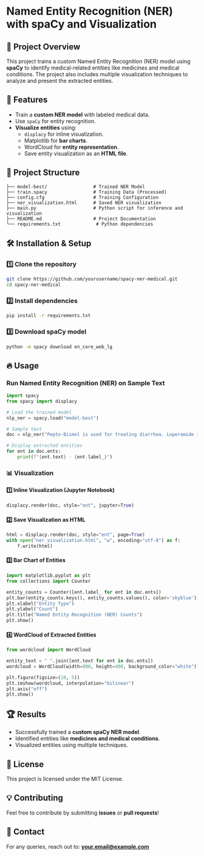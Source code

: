 # Named Entity Recognition (NER) with spaCy and Visualization

## 📌 Project Overview

This project trains a custom Named Entity Recognition (NER) model using **spaCy** to identify medical-related entities like medicines and medical conditions. The project also includes multiple visualization techniques to analyze and present the extracted entities.

## 🚀 Features

- Train a **custom NER model** with labeled medical data.
- Use `spaCy` for entity recognition.
- **Visualize entities** using:
  - `displacy` for inline visualization.
  - Matplotlib for **bar charts**.
  - WordCloud for **entity representation**.
  - Save entity visualization as an **HTML file**.

## 📂 Project Structure

```
├── model-best/                 # Trained NER Model
├── train.spacy                 # Training Data (Processed)
├── config.cfg                  # Training Configuration
├── ner_visualization.html      # Saved NER visualization
├── main.py                     # Python script for inference and visualization
├── README.md                   # Project Documentation
└── requirements.txt             # Python dependencies
```

## 🛠 Installation & Setup

### 1️⃣ Clone the repository

```bash
git clone https://github.com/yourusername/spacy-ner-medical.git
cd spacy-ner-medical
```

### 2️⃣ Install dependencies

```bash
pip install -r requirements.txt
```

### 3️⃣ Download spaCy model

```bash
python -m spacy download en_core_web_lg
```

## 🔥 Usage

### Run Named Entity Recognition (NER) on Sample Text

```python
import spacy
from spacy import displacy

# Load the trained model
nlp_ner = spacy.load("model-best")

# Sample text
doc = nlp_ner("Pepto-Bismol is used for treating diarrhea. Loperamide is another medicine that helps.")

# Display extracted entities
for ent in doc.ents:
    print(f"{ent.text} - {ent.label_}")
```

### 📊 Visualization

#### 1️⃣ Inline Visualization (Jupyter Notebook)

```python
displacy.render(doc, style="ent", jupyter=True)
```

#### 2️⃣ Save Visualization as HTML

```python
html = displacy.render(doc, style="ent", page=True)
with open("ner_visualization.html", "w", encoding="utf-8") as f:
    f.write(html)
```

#### 3️⃣ Bar Chart of Entities

```python
import matplotlib.pyplot as plt
from collections import Counter

entity_counts = Counter([ent.label_ for ent in doc.ents])
plt.bar(entity_counts.keys(), entity_counts.values(), color='skyblue')
plt.xlabel("Entity Type")
plt.ylabel("Count")
plt.title("Named Entity Recognition (NER) Counts")
plt.show()
```

#### 4️⃣ WordCloud of Extracted Entities

```python
from wordcloud import WordCloud

entity_text = " ".join([ent.text for ent in doc.ents])
wordcloud = WordCloud(width=800, height=400, background_color="white").generate(entity_text)

plt.figure(figsize=(10, 5))
plt.imshow(wordcloud, interpolation="bilinear")
plt.axis("off")
plt.show()
```

## 🏆 Results

- Successfully trained a **custom spaCy NER model**.
- Identified entities like **medicines and medical conditions**.
- Visualized entities using multiple techniques.

## 📜 License

This project is licensed under the MIT License.

## 💡 Contributing

Feel free to contribute by submitting **issues** or **pull requests**!

## 🔗 Contact

For any queries, reach out to: [**your.email@example.com**](mailto\:your.email@example.com)


